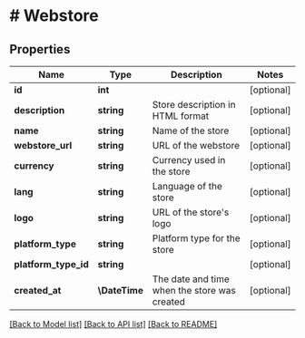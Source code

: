 # # Webstore

## Properties

Name | Type | Description | Notes
------------ | ------------- | ------------- | -------------
**id** | **int** |  | [optional]
**description** | **string** | Store description in HTML format | [optional]
**name** | **string** | Name of the store | [optional]
**webstore_url** | **string** | URL of the webstore | [optional]
**currency** | **string** | Currency used in the store | [optional]
**lang** | **string** | Language of the store | [optional]
**logo** | **string** | URL of the store&#39;s logo | [optional]
**platform_type** | **string** | Platform type for the store | [optional]
**platform_type_id** | **string** |  | [optional]
**created_at** | **\DateTime** | The date and time when the store was created | [optional]

[[Back to Model list]](../../README.md#models) [[Back to API list]](../../README.md#endpoints) [[Back to README]](../../README.md)
